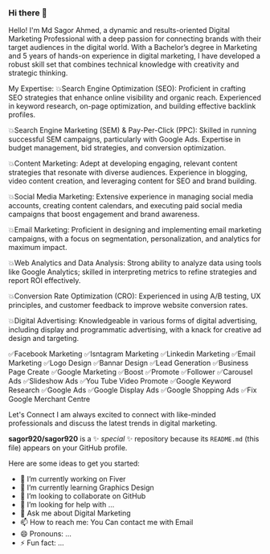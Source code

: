 ### Hi there 👋
Hello! I'm Md Sagor Ahmed, a dynamic and results-oriented Digital Marketing Professional with a deep passion for connecting brands with their target audiences in the digital world. With a Bachelor’s degree in Marketing and 5 years of hands-on experience in digital marketing, I have developed a robust skill set that combines technical knowledge with creativity and strategic thinking.

My Expertise:
💥Search Engine Optimization (SEO): Proficient in crafting SEO strategies that enhance online visibility and organic reach. Experienced in keyword research, on-page optimization, and building effective backlink profiles.

💥Search Engine Marketing (SEM) & Pay-Per-Click (PPC): Skilled in running successful SEM campaigns, particularly with Google Ads. Expertise in budget management, bid strategies, and conversion optimization.

💥Content Marketing: Adept at developing engaging, relevant content strategies that resonate with diverse audiences. Experience in blogging, video content creation, and leveraging content for SEO and brand building.

💥Social Media Marketing: Extensive experience in managing social media accounts, creating content calendars, and executing paid social media campaigns that boost engagement and brand awareness.

💥Email Marketing: Proficient in designing and implementing email marketing campaigns, with a focus on segmentation, personalization, and analytics for maximum impact.

💥Web Analytics and Data Analysis: Strong ability to analyze data using tools like Google Analytics; skilled in interpreting metrics to refine strategies and report ROI effectively.

💥Conversion Rate Optimization (CRO): Experienced in using A/B testing, UX principles, and customer feedback to improve website conversion rates.

💥Digital Advertising: Knowledgeable in various forms of digital advertising, including display and programmatic advertising, with a knack for creative ad design and targeting.


✅Facebook Marketing
✅Isntagram Marketing
✅Linkedin Marketing
✅Email Marketing
✅Logo Design
✅Bannar Design
✅Lead Generation
✅Business Page Create
✅Google Marketing
✅Boost
✅Promote
✅Follower
✅Carousel Ads
✅Slideshow Ads
✅You Tube Video Promote
✅Google Keyword Research
✅Google Ads
✅Google Display Ads
✅Google Shopping Ads
✅Fix Google Merchant Centre

Let's Connect
I am always excited to connect with like-minded professionals and discuss the latest trends in digital marketing.


**sagor920/sagor920** is a ✨ _special_ ✨ repository because its `README.md` (this file) appears on your GitHub profile.

Here are some ideas to get you started:

- 🔭 I’m currently working on Fiver
- 🌱 I’m currently learning Graphics Design
- 👯 I’m looking to collaborate on GitHub
- 🤔 I’m looking for help with ...
- 💬 Ask me about Digital Marketing
- 📫 How to reach me: You Can contact me with Email
- 😄 Pronouns: ...
- ⚡ Fun fact: ...

